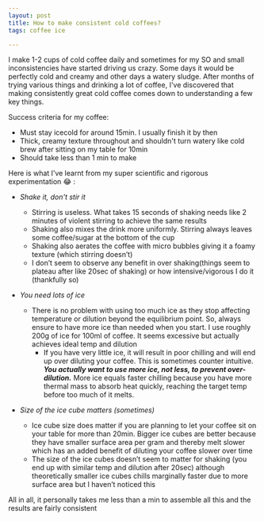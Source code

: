```yaml
---
layout: post
title: How to make consistent cold coffees? 
tags: coffee ice 

---
```


I make 1-2 cups of cold coffee daily and sometimes for my SO and small inconsistencies have started driving us crazy. Some days it would be perfectly cold and creamy and other days a watery sludge. After months of trying various things and drinking a lot of coffee, I've discovered that making consistently great cold coffee comes down to understanding a few key things. 

Success criteria for my coffee:

- Must stay icecold for around 15min. I usually finish it by then
- Thick, creamy texture throughout and shouldn't turn watery like cold brew after sitting on my table for 10min
- Should take less than 1 min to make 

Here is what I’ve learnt from my super scientific and rigorous experimentation 😂 :

- *Shake it, don't stir it*
    - Stirring is useless. What takes 15 seconds of shaking needs like 2 minutes of violent stirring to achieve the same results
    - Shaking also mixes the drink more uniformly. Stirring always leaves some coffee/sugar at the bottom of the cup
    - Shaking also aerates the coffee with micro bubbles giving it a foamy texture (which stirring doesn’t)
    - I don’t seem to observe any benefit in over shaking(things seem to plateau after like 20sec of shaking) or how intensive/vigorous I do it (thankfully so)
   
- *You need lots of ice*
    - There is no problem with using too much ice as they stop affecting temperature or dilution beyond the equilibrium point. So, always ensure to have more ice than needed when you start. I use roughly 200g of ice for 100ml of coffee. It seems excessive but actually achieves ideal temp and dilution
        - If you have very little ice, it will result in poor chilling and will end up over diluting your coffee. This is sometimes counter intuitive. ***You actually want to use more ice, not less, to prevent over-dilution.*** More ice equals faster chilling because you have more thermal mass to absorb heat quickly, reaching the target temp before too much of it melts.

- *Size of the ice cube matters (sometimes)*
    - Ice cube size does matter if you are planning to let your coffee sit on your table for more than 20min. Bigger ice cubes are better because they have smaller surface area per gram and thereby melt slower which has an added benefit of diluting your coffee slower over time
    - The size of the ice cubes doesn’t seem to matter for shaking (you end up with similar temp and dilution after 20sec) although theoretically smaller ice cubes chills marginally faster due to more surface area but I haven’t noticed this


All in all, it personally takes me less than a min to assemble all this and the results are fairly consistent

